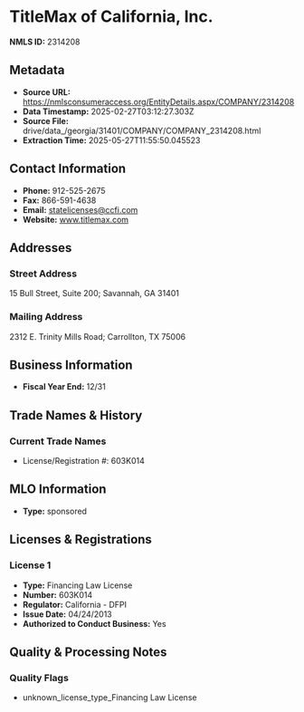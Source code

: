 # TitleMax of California, Inc.

**NMLS ID:** 2314208

## Metadata
- **Source URL:** https://nmlsconsumeraccess.org/EntityDetails.aspx/COMPANY/2314208
- **Data Timestamp:** 2025-02-27T03:12:27.303Z
- **Source File:** drive/data_/georgia/31401/COMPANY/COMPANY_2314208.html
- **Extraction Time:** 2025-05-27T11:55:50.045523

## Contact Information
- **Phone:** 912-525-2675
- **Fax:** 866-591-4638
- **Email:** statelicenses@ccfi.com
- **Website:** www.titlemax.com

## Addresses
### Street Address
15 Bull Street, Suite 200; Savannah, GA 31401

### Mailing Address
2312 E. Trinity Mills Road; Carrollton, TX 75006

## Business Information
- **Fiscal Year End:** 12/31

## Trade Names & History
### Current Trade Names
- License/Registration #: 603K014

## MLO Information
- **Type:** sponsored

## Licenses & Registrations

### License 1
- **Type:** Financing Law License
- **Number:** 603K014
- **Regulator:** California - DFPI
- **Issue Date:** 04/24/2013
- **Authorized to Conduct Business:** Yes

## Quality & Processing Notes
### Quality Flags
- unknown_license_type_Financing Law License
